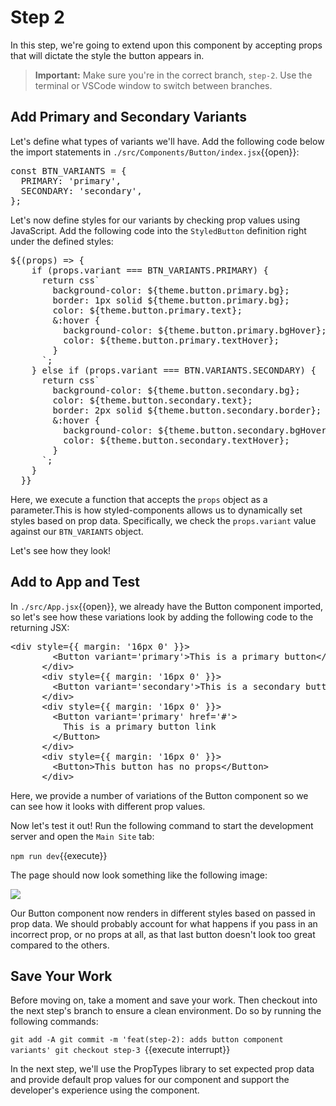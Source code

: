 # Step 2

In this step, we're going to extend upon this component by accepting props that will dictate the style the button appears in.

> **Important:** Make sure you're in the correct branch, `step-2`. Use the terminal or VSCode window to switch between branches.

## Add Primary and Secondary Variants

Let's define what types of variants we'll have. Add the following code below the import statements in `./src/Components/Button/index.jsx`{{open}}:

<pre class="file" data-filename="./src/components/Button/index.jsx" data-target="insert" data-marker="#step-2_1">const BTN_VARIANTS = {
  PRIMARY: &#x27;primary&#x27;,
  SECONDARY: &#x27;secondary&#x27;,
};
</pre> 

Let's now define styles for our variants by checking prop values using JavaScript. Add the following code into the `StyledButton` definition right under the defined styles:

<pre class="file" data-filename="./src/components/Button/index.jsx" data-target="insert" data-marker="#step-2_2">${(props) =&#x3E; {
    if (props.variant === BTN_VARIANTS.PRIMARY) {
      return css&#x60;
        background-color: ${theme.button.primary.bg};
        border: 1px solid ${theme.button.primary.bg};
        color: ${theme.button.primary.text};
        &#x26;:hover {
          background-color: ${theme.button.primary.bgHover};
          color: ${theme.button.primary.textHover};
        }
      &#x60;;
    } else if (props.variant === BTN.VARIANTS.SECONDARY) {
      return css&#x60;
        background-color: ${theme.button.secondary.bg};
        color: ${theme.button.secondary.text};
        border: 2px solid ${theme.button.secondary.border};
        &#x26;:hover {
          background-color: ${theme.button.secondary.bgHover};
          color: ${theme.button.secondary.textHover};
        }
      &#x60;;
    }
  }}
</pre>

Here, we execute a function that accepts the `props` object as a parameter.This is how styled-components allows us to dynamically set styles based on prop data. Specifically, we check the `props.variant` value against our `BTN_VARIANTS` object.

Let's see how they look!

## Add to App and Test

In `./src/App.jsx`{{open}}, we already have the Button component imported, so let's see how these variations look by adding the following code to the returning JSX:

<pre class="file" data-filename="./src/App.jsx" data-target="insert" data-marker="#step-2_4">&#x3C;div style={{ margin: &#x27;16px 0&#x27; }}&#x3E;
        &#x3C;Button variant=&#x27;primary&#x27;&#x3E;This is a primary button&#x3C;/Button&#x3E;
      &#x3C;/div&#x3E;
      &#x3C;div style={{ margin: &#x27;16px 0&#x27; }}&#x3E;
        &#x3C;Button variant=&#x27;secondary&#x27;&#x3E;This is a secondary button&#x3C;/Button&#x3E;
      &#x3C;/div&#x3E;
      &#x3C;div style={{ margin: &#x27;16px 0&#x27; }}&#x3E;
        &#x3C;Button variant=&#x27;primary&#x27; href=&#x27;#&#x27;&#x3E;
          This is a primary button link
        &#x3C;/Button&#x3E;
      &#x3C;/div&#x3E;
      &#x3C;div style={{ margin: &#x27;16px 0&#x27; }}&#x3E;
        &#x3C;Button&#x3E;This button has no props&#x3C;/Button&#x3E;
      &#x3C;/div&#x3E;
</pre>

Here, we provide a number of variations of the Button component so we can see how it looks with different prop values.

Now let's test it out! Run the following command to start the development server and open the `Main Site` tab:

`npm run dev`{{execute}}

The page should now look something like the following image:

![](ui-component-docs/assets/)

Our Button component now renders in different styles based on passed in prop data. We should probably account for what happens if you pass in an incorrect prop, or no props at all, as that last button doesn't look too great compared to the others.

## Save Your Work

Before moving on, take a moment and save your work. Then checkout into the next step's branch to ensure a clean environment. Do so by running the following commands:

`git add -A
git commit -m 'feat(step-2): adds button component variants'
git checkout step-3
`{{execute interrupt}}

In the next step, we'll use the PropTypes library to set expected prop data and provide default prop values for our component and support the developer's experience using the component.

